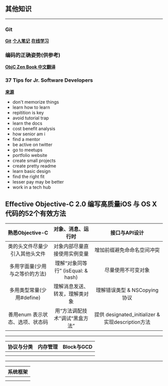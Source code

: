 ## 其他知识
---

### Git
**[Git](https://github.com/yuldong/git-recipes)**
**[个人笔记](https://github.com/yuldong/gitLearn)**
**[在线学习](https://learngitbranching.js.org/?locale=zh_CN)**

### 编码的正确姿势(供参考)
**[ObjC Zen Book 中文翻译](https://github.com/yuldong/objc-zen-book-cn)**

### 37 Tips for Jr. Software Developers
**[来源](https://www.youtube.com/watch?v=jZ_BzV0DA58)**
- don't memorize things
- learn how to learn
- repitition is key
- avoid tutorial trap
- learn the docs
- cost benefit analysis
- how senior am i
- find a mentor
- be active on twitter
- go to meetups
- portfolio website
- create small projects
- create pretty readme
- learn basic design
- find the right fit
- lesser pay may be better
- work in a tech hub

## Effective Objective-C 2.0 编写高质量iOS 与 OS X代码的52个有效方法
|         熟悉Objective-C          |         对象、消息、运行时         |                   接口与API设计                   |
| :------------------------------: | :--------------------------------: | :-----------------------------------------------: |
|  类的头文件尽量少引入其他头文件  |    对象内部尽量直接使用实例变量    |            增加前缀避免命命名空间冲突             |
|  多用字面量(少用与之等价的方法)  | 理解“对象同等行” (isEqual: & hash) |                尽量使用不可变对象                 |
|    多用类型常量(少用#define)     |   理解消息发送、转发，理解类对象   |           理解错误类型 & NSCopying协议            |
| 善用enum  表示状态、选项、状态码 |   用“方法调配技术”调试“黑盒方法”   | 提供 designated_initializer & 实现description方法 |

---

| 协议与分类 | 内存管理 | Block与GCD |
| :--------: | :------: | :--------: |
|            |          |            |
|            |          |            |

---

| 系统框架 |
| :------: |
|          |
|          |